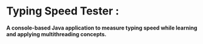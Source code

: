 # Typing Speed Tester :

**A console-based Java application to measure typing speed while learning and applying multithreading concepts.**